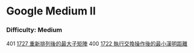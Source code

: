 # Google Medium II

### Difficulty: Medium

401 [1727 重新排列後的最大子矩陣](./Google/1727.md) 
400 [1722 執行交換操作後的最小漢明距離](./Google/1717.md) 